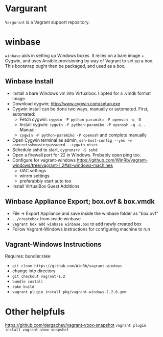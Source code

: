 # Vargurant #

`Vargurant` is a Vagrant support repository.

# winbase #

`winbase` aids in setting up Windows boxes. It relies on a bare image + Cygwin, and uses Ansible provisioning by way of Vagrant to set up a box. This bootstrap ought then be packaged, and used as a box.

## Winbase Install ##

* Install a bare Windows vm into Virtualbox. I opted for a .vmdk format image.
* Download cygwin; http://www.cygwin.com/setup.exe
* Cygwin install can be done two ways, manually or automated. First, automated:
  * Fetch cygwin: `cygwin -P python-paramiko -P openssh -q -D`
  * Install cygwin: `cygwin -P python-paramiko -P openssh -q -L .`
  Manual:
  * `cygwin -P python-paramiko -P openssh` and complete manually
* Open Cygwin terminal as admin, `ssh-host-config --yes -w asecretsshmasterpassword --cygwin ntsec`
* Schedule sshd to start, `cygrunsrv -S sshd`
* Open a firewall port for 22 in Windows. Probably open ping too.
* Configure for vagrant-windows https://github.com/WinRb/vagrant-windows/tree/vagrant-1.2#all-windows-machines
  * UAC settings
  * winrm settings
  * preferabbly start auto too
* Install VirtualBox Guest Additions

## Winbase Appliance Export; box.ovf & box.vmdk ##

* File -> Export Appliance and save inside the winbase folder as "box.ovf"
* `../createbox` from inside winbase
* `vagrant box add winbase winbase.box` to add newly created box
* Follow Vagrant-Windows instructions for configuring machine to run

## Vagrant-Windows Instructions ##

Requires: bundler,rake

* `git clone https://github.com/WinRb/vagrant-windows`
* change into directory
* `git checkout vagrant-1.2`
* `bundle install`
* `rake build`
* `vagrant plugin install pkg/vagrant-windows-1.2.0.gem`

# Other helpfuls #

https://github.com/dergachev/vagrant-vbox-snapshot
`vagrant plugin install vagrant-vbox-snapshot`
